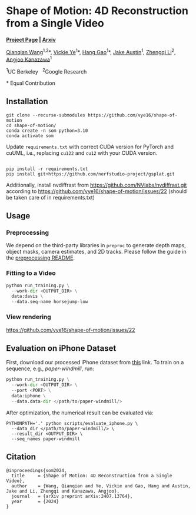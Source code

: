 # Shape of Motion: 4D Reconstruction from a Single Video
**[Project Page](https://shape-of-motion.github.io/) | [Arxiv](https://arxiv.org/abs/2407.13764)**

[Qianqian Wang](https://qianqianwang68.github.io/)<sup>1,2</sup>*, [Vickie Ye](https://people.eecs.berkeley.edu/~vye/)<sup>1</sup>\*, [Hang Gao](https://hangg7.com/)<sup>1</sup>\*, [Jake Austin](https://www.linkedin.com/in/jakeaustin4701)<sup>1</sup>, [Zhengqi Li](https://zhengqili.github.io/)<sup>2</sup>, [Angjoo Kanazawa](https://people.eecs.berkeley.edu/~kanazawa/)<sup>1</sup>

<sup>1</sup>UC Berkeley   &nbsp;  <sup>2</sup>Google Research

\* Equal Contribution



## Installation

```
git clone --recurse-submodules https://github.com/vye16/shape-of-motion
cd shape-of-motion/
conda create -n som python=3.10
conda activate som
```

Update `requirements.txt` with correct CUDA version for PyTorch and cuUML,
i.e., replacing `cu122` and `cu12` with your CUDA version.
```

pip install -r requirements.txt
pip install git+https://github.com/nerfstudio-project/gsplat.git
```

Additionally, install nvdiffrast from https://github.com/NVlabs/nvdiffrast.git according to https://github.com/vye16/shape-of-motion/issues/22 (should be taken care of in requirements.txt)

## Usage

### Preprocessing

We depend on the third-party libraries in `preproc` to generate depth maps, object masks, camera estimates, and 2D tracks.
Please follow the guide in the [preprocessing README](./preproc/README.md).

### Fitting to a Video

```python
python run_training.py \
  --work-dir <OUTPUT_DIR> \
  data:davis \
  --data.seq-name horsejump-low
```


### View rendering
https://github.com/vye16/shape-of-motion/issues/22



## Evaluation on iPhone Dataset
First, download our processed iPhone dataset from [this](https://drive.google.com/drive/folders/1xJaFS_3027crk7u36cue7BseAX80abRe?usp=sharing) link. To train on a sequence, e.g., *paper-windmill*, run:

```python
python run_training.py \
  --work-dir <OUTPUT_DIR> \
  --port <PORT> \
  data:iphone \
  --data.data-dir </path/to/paper-windmill/>
```

After optimization, the numerical result can be evaluated via:
```
PYTHONPATH='.' python scripts/evaluate_iphone.py \
  --data_dir </path/to/paper-windmill/> \
  --result_dir <OUTPUT_DIR> \
  --seq_names paper-windmill
```


## Citation
```
@inproceedings{som2024,
  title     = {Shape of Motion: 4D Reconstruction from a Single Video},
  author    = {Wang, Qianqian and Ye, Vickie and Gao, Hang and Austin, Jake and Li, Zhengqi and Kanazawa, Angjoo},
  journal   = {arXiv preprint arXiv:2407.13764},
  year      = {2024}
}
```

